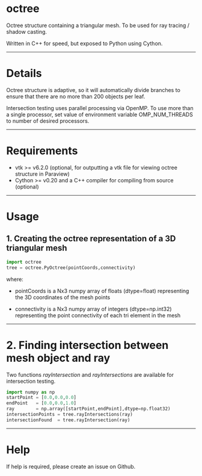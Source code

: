 octree
======

Octree structure containing a triangular mesh. To be used for ray tracing / shadow casting.

Written in C++ for speed, but exposed to Python using Cython.

---

# Details

Octree structure is adaptive, so it will automatically divide branches to ensure that there are no more than 200 objects per leaf.

Intersection testing uses parallel processing via OpenMP. To use more than a single processor, set value of environment variable OMP_NUM_THREADS to number of desired processors.  

---

# Requirements

* vtk >= v6.2.0 (optional, for outputting a vtk file for viewing octree structure in Paraview)
* Cython >= v0.20 and a C++ compiler for compiling from source (optional)

---

# Usage

## 1. Creating the octree representation of a 3D triangular mesh 

```python
import octree
tree = octree.PyOctree(pointCoords,connectivity)
```

where:

* pointCoords is a Nx3 numpy array of floats (dtype=float) representing the 3D coordinates of the mesh points

* connectivity is a Nx3 numpy array of integers (dtype=np.int32) representing the point connectivity of each tri element in the mesh 

---

# 2. Finding intersection between mesh object and ray

Two functions _rayIntersection_ and _rayIntersections_ are available for intersection testing. 

```python
import numpy as np
startPoint = [0.0,0.0,0.0]
endPoint   = [0.0,0.0,1.0]
ray        = np.array([startPoint,endPoint],dtype=np.float32)
intersectionPoints = tree.rayIntersections(ray)
intersectionFound  = tree.rayIntersection(ray)
```

---

# Help

If help is required, please create an issue on Github.
